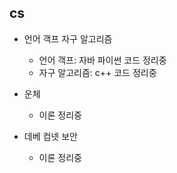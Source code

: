 ## cs
- 언어 객프 자구 알고리즘
    - 언어 객프: 자바 파이썬 코드 정리중
    - 자구 알고리즘: c++ 코드 정리중

- 운체
    - 이론 정리중
    
- 데베 컴넷 보안
    - 이론 정리중